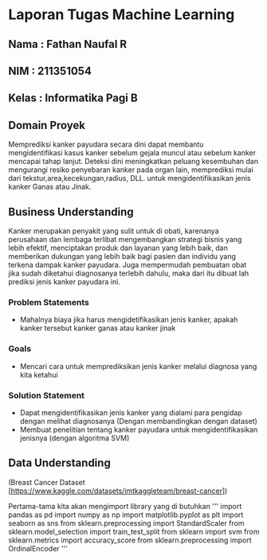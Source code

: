 # Laporan Tugas Machine Learning
## Nama : Fathan Naufal R
## NIM : 211351054
## Kelas : Informatika Pagi B

## Domain Proyek
  Memprediksi kanker payudara secara dini dapat membantu mengidentifikasi kasus kanker sebelum gejala muncul atau sebelum kanker mencapai tahap lanjut. Deteksi dini meningkatkan peluang kesembuhan dan mengurangi resiko penyebaran kanker pada organ lain, memprediksi mulai dari tekstur,area,kecekungan,radius, DLL. untuk mengidentifikasikan jenis kanker Ganas atau Jinak.

## Business Understanding
  Kanker merupakan penyakit yang sulit untuk di obati, karenanya perusahaan dan lembaga terlibat mengembangkan strategi bisnis yang lebih efektif, menciptakan produk dan layanan yang lebih baik, dan memberikan dukungan yang lebih baik bagi pasien dan individu yang terkena dampak kanker payudara. Juga mempermudah pembuatan obat jika sudah diketahui diagnosanya terlebih dahulu, maka dari itu dibuat lah prediksi jenis kanker payudara ini.

### Problem Statements
- Mahalnya biaya jika harus mengidetifikasikan jenis kanker, apakah kanker tersebut kanker ganas atau kanker jinak

### Goals
- Mencari cara untuk memprediksikan jenis kanker melalui diagnosa yang kita ketahui

### Solution Statement
- Dapat mengidentifikasikan jenis kanker yang dialami para pengidap dengan melihat diagnosanya (Dengan membandingkan dengan dataset)
- Membuat penelitian tentang kanker payudara untuk mengidentifikasikan jenisnya (dengan algoritma SVM)

## Data Understanding
(Breast Cancer Dataset [https://www.kaggle.com/datasets/imtkaggleteam/breast-cancer])

Pertama-tama kita akan mengimport library yang di butuhkan
''' import pandas as pd
import numpy as np
import matplotlib.pyplot as plt
import seaborn as sns
from sklearn.preprocessing import StandardScaler
from sklearn.model_selection import train_test_split
from sklearn import svm
from sklearn.metrics import accuracy_score
from sklearn.preprocessing import OrdinalEncoder '''

